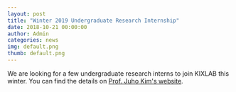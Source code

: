 ```yaml
---
layout: post
title: "Winter 2019 Undergraduate Research Internship"
date: 2018-10-21 00:00:00
author: Admin
categories: news
img: default.png
thumb: default.png
---
```


We are looking for a few undergraduate research interns to join KIXLAB this winter. You can find the details on [Prof. Juho Kim's website](https://juhokim.com/2019-winter-internship-call.html).

